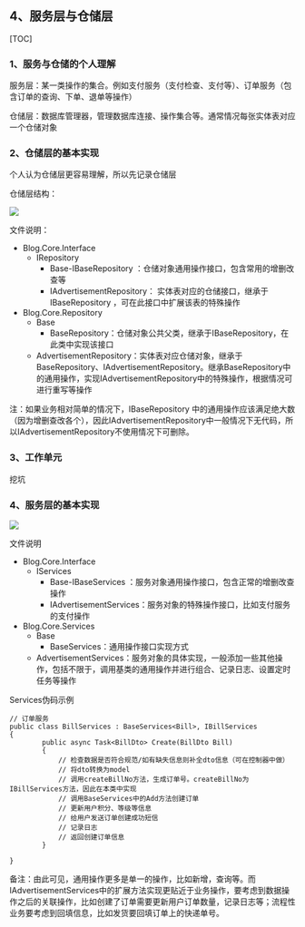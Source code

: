 ## 4、服务层与仓储层

[TOC]

### 1、服务与仓储的个人理解

服务层：某一类操作的集合。例如支付服务（支付检查、支付等）、订单服务（包含订单的查询、下单、退单等操作）

仓储层：数据库管理器，管理数据库连接、操作集合等。通常情况每张实体表对应一个仓储对象

### 2、仓储层的基本实现

个人认为仓储层更容易理解，所以先记录仓储层

仓储层结构：

![](D:\$备份\日常\MyBlog\Note\images\4-1.png)

文件说明：

* Blog.Core.Interface
  * IRepository
    * Base-IBaseRepository ：仓储对象通用操作接口，包含常用的增删改查等
    * IAdvertisementRepository： 实体表对应的仓储接口，继承于IBaseRepository ，可在此接口中扩展该表的特殊操作
* Blog.Core.Repository
  * Base
    * BaseRepository：仓储对象公共父类，继承于IBaseRepository，在此类中实现该接口
  * AdvertisementRepository：实体表对应仓储对象，继承于BaseRepository、IAdvertisementRepository。继承BaseRepository中的通用操作，实现IAdvertisementRepository中的特殊操作，根据情况可进行重写等操作

注：如果业务相对简单的情况下，IBaseRepository 中的通用操作应该满足绝大数（因为增删查改各个），因此IAdvertisementRepository中一般情况下无代码，所以IAdvertisementRepository不使用情况下可删除。

### 3、工作单元

挖坑

### 4、服务层的基本实现

![](D:\$备份\日常\MyBlog\Note\images\4-2.png)

文件说明

* Blog.Core.Interface
  * IServices 
    * Base-IBaseServices ：服务对象通用操作接口，包含正常的增删改查操作
    * IAdvertisementServices：服务对象的特殊操作接口，比如支付服务的支付操作
* Blog.Core.Services
  * Base
    * BaseServices：通用操作接口实现方式
  * AdvertisementServices：服务对象的具体实现，一般添加一些其他操作，包括不限于，调用基类的通用操作并进行组合、记录日志、设置定时任务等操作

Services伪码示例

```
// 订单服务
public class BillServices : BaseServices<Bill>, IBillServices
{
		public async Task<BillDto> Create(BillDto Bill)
        {
            // 检查数据是否符合规范/如有缺失信息则补全dto信息（可在控制器中做）
            // 将dto转换为model
            // 调用createBillNo方法，生成订单号。createBillNo为IBillServices方法，因此在本类中实现
            // 调用BaseServices中的Add方法创建订单
            // 更新用户积分、等级等信息
            // 给用户发送订单创建成功短信
            // 记录日志
            // 返回创建订单信息
        }

}
```

备注：由此可见，通用操作更多是单一的操作，比如新增，查询等。而IAdvertisementServices中的扩展方法实现更贴近于业务操作，要考虑到数据操作之后的关联操作，比如创建了订单需要更新用户订单数量，记录日志等；流程性业务要考虑到回填信息，比如发货要回填订单上的快递单号。